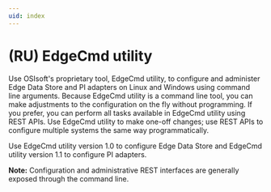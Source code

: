```yaml
---
uid: index
---
```


# (RU) EdgeCmd utility

Use OSIsoft's proprietary tool, EdgeCmd utility, to configure and administer Edge Data Store and PI adapters on Linux and Windows using command line arguments. Because EdgeCmd utility is a command line tool, you can make adjustments to the configuration on the fly without programming. If you prefer, you can perform all tasks available in EdgeCmd utility using REST APIs. Use EdgeCmd utility to make one-off changes; use REST APIs to configure multiple systems the same way programmatically.

Use EdgeCmd utility version 1.0 to configure Edge Data Store and EdgeCmd utility version 1.1 to configure PI adapters.

**Note:** Configuration and administrative REST interfaces are generally exposed through the command line.
